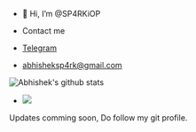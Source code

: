 - 👋 Hi, I’m @SP4RKiOP
- Contact me

- [Telegram](https://t.me/foodie69)
- <abhisheksp4rk@gmail.com>

![Abhishek's github stats](https://github-readme-stats-xi-nine.vercel.app/api?username=SP4RKiOP&show_icons=true&theme=highcontrast&count_private=true)
- <img src="https://visitor-badge.laobi.icu/badge?page_id=SP4RKiOP" />


Updates comming soon, Do follow my git profile.
